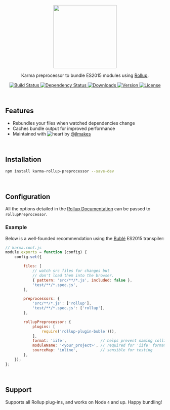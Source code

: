 <p align="center"><img width="200"src="https://jlmak.es/logos/png/karma-rollup-preprocessor.png?v=1"></p>
<p align="center">Karma preprocessor to bundle ES2015 modules using <a href="http://rollupjs.org/">Rollup</a>.</p>
<p align="center">
	<a href="https://travis-ci.org/jlmakes/karma-rollup-preprocessor">
		<img src="https://img.shields.io/travis/jlmakes/karma-rollup-preprocessor.svg" alt="Build Status">
	</a>
	<a href="https://david-dm.org/jlmakes/karma-rollup-preprocessor">
		<img src="https://img.shields.io/david/jlmakes/karma-rollup-preprocessor.svg" alt="Dependency Status">
	</a>
	<a href="https://www.npmjs.com/package/karma-rollup-preprocessor">
		<img src="https://img.shields.io/npm/dm/karma-rollup-preprocessor.svg" alt="Downloads">
	</a>
	<a href="https://www.npmjs.com/package/karma-rollup-preprocessor">
		<img src="https://img.shields.io/npm/v/karma-rollup-preprocessor.svg" alt="Version">
	</a>
	<a href="https://opensource.org/licenses/MIT">
		<img src="https://img.shields.io/npm/l/karma-rollup-preprocessor.svg" alt="License">
	</a>
</p>

<br>

## Features
- Rebundles your files when watched dependencies change
- Caches bundle output for improved performance
- Maintained with ![heart](http://i.imgur.com/oXJmdtz.gif) by [@jlmakes](https://twitter.com/jlmakes)

<br>

## Installation
```bash
npm install karma-rollup-preprocessor --save-dev
```

<br>

## Configuration
All the options detailed in the [Rollup Documentation](https://github.com/rollup/rollup/wiki/JavaScript-API) can be passed to `rollupPreprocessor`.

### Example
Below is a well-founded recommendation using the [Bublé](https://buble.surge.sh) ES2015 transpiler:

```js
// karma.conf.js
module.exports = function (config) {
	config.set({

		files: [
			// watch src files for changes but
			// don't load them into the browser.
			{ pattern: 'src/**/*.js', included: false },
			'test/**/*.spec.js',
		],

		preprocessors: {
			'src/**/*.js': ['rollup'],
			'test/**/*.spec.js': ['rollup'],
		},

		rollupPreprocessor: {
			plugins: [
				require('rollup-plugin-buble')(),
			],
			format: 'iife',               // helps prevent naming collisions
			moduleName: '<your_project>', // required for 'iife' format
			sourceMap: 'inline',          // sensible for testing
		},
	});
};
```

<br>

## Support

Supports all Rollup plug-ins, and works on Node `4` and up. Happy bundling!
